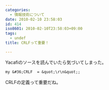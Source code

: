 ```yaml
---
categories:
  - 情報技術について
date: 2010-02-10 23:58:03
id: 414
iso8601: 2010-02-10T23:58:03+09:00
tags:
  - undef
title: CRLFって重要！

---
```


Yacafiのソースを読んでいたら気づいてしまった。
```default
my &#36;CRLF  = &quot;\r\n&quot;;
```
CRLFの定義って重要だね。
    	